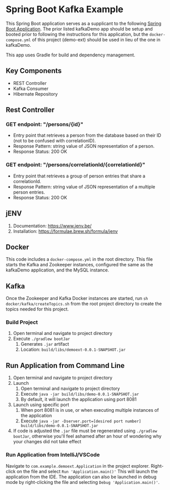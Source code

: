 # Spring Boot Kafka Example

This Spring Boot application serves as a supplicant to the following [Spring Boot Application](https://github.com/injunTroubles/kafkaDemo). The prior listed kafkaDemo app should be setup and booted prior to following the instructions for this application, but the `docker-compose.yml` of this project (demo-ext) should be used in lieu of the one in kafkaDemo.

This app uses Gradle for build and dependency management.

## Key Components
* REST Controller
* Kafka Consumer
* Hibernate Repository

## Rest Controller
### GET endpoint: "/persons/{id}"
* Entry point that retrieves a person from the database based on their ID (not to be confused with correlationID).
* Response Pattern: string value of JSON representation of a person.
* Response Status: 200 OK

### GET endpoint: "/persons/correlationId/{correlationId}"
* Entry point that retrieves a group of person entries that share a correlationId.
* Response Pattern: string value of JSON representation of a multiple person entries.
* Response Status: 200 OK

## jENV
1. Documentation: https://www.jenv.be/
2. Installation: https://formulae.brew.sh/formula/jenv

## Docker
This code includes a `docker-compose.yml` in the root directory. This file starts the Kafka and Zookeeper instances, configured the same as the kafkaDemo application, and the MySQL instance. 

## Kafka
Once the Zookeeper and Kafka Docker instances are started, run `sh docker/kafka/createTopics.sh` from the root project directory to create the topics needed for this project.

### Build Project
1. Open terminal and navigate to project directory
2. Execute `./gradlew bootJar`
    1. Generates `.jar` artifact
    2. Location: `build/libs/demoext-0.0.1-SNAPSHOT.jar`

## Run Application from Command Line
1. Open terminal and navigate to project directory
2. Launch
   1. Open terminal and navigate to project directory
   2. Execute `java -jar build/libs/demo-0.0.1-SNAPSHOT.jar`
   3. By default, it will launch the application using port 8081
3. Launch using specific port
   1. When port 8081 is in use, or when executing multiple instances of the application
   2. Execute `java -jar -Dserver.port=[desired port number] build/libs/demo-0.0.1-SNAPSHOT.jar`
4. If code is adjusted the `.jar` file must be regenerated using `./gradlew bootJar`, otherwise you'll feel ashamed after an hour of wondering why your changes did not take effect

### Run Application from IntelliJ/VSCode
Navigate to `com.example.demoext.Application` in the project explorer. Right-click on the file and select `Run 'Application.main()'`
This will launch the application from the IDE. The application can also be launched in debug mode by right-clicking the file and selecting `Debug 'Application.main()'`.  

